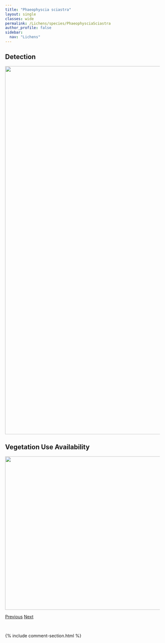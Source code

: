 ```yaml
---
title: "Phaeophyscia sciastra"
layout: single
classes: wide
permalink: /Lichens/species/PhaeophysciaSciastra
author_profile: false
sidebar:
  nav: "Lichens"
---
```


<h2>Detection</h2>

<a href="https://drive.google.com/uc?export=view&id=1bucaCCjA2X02x76oHt7UBHEuAIEaUuh-">
<img src="https://drive.google.com/uc?export=view&id=1bucaCCjA2X02x76oHt7UBHEuAIEaUuh-" height = "1200" width = "800">
</a>


<h2>Vegetation Use Availability</h2>

<a href="https://drive.google.com/uc?export=view&id=1r3hYUGPAwGxHQCfc_XuIBOOw8tzncSZ4">
<img src="https://drive.google.com/uc?export=view&id=1r3hYUGPAwGxHQCfc_XuIBOOw8tzncSZ4" height = "500" width = "1000">
</a>


<a href="/DevelopmentWebsite/Lichens/species/PhaeophysciaRubropulchra" class="pagination--pager" title="Phaeophyscia rubropulchra">Previous</a> <a href="/DevelopmentWebsite/Lichens/species/PhaeorrhizaSareptanaNimbosa" class="pagination--pager" title="Phaeorrhiza sareptana/nimbosa">Next</a>

<p>&nbsp;</p>

{% include comment-section.html %}
